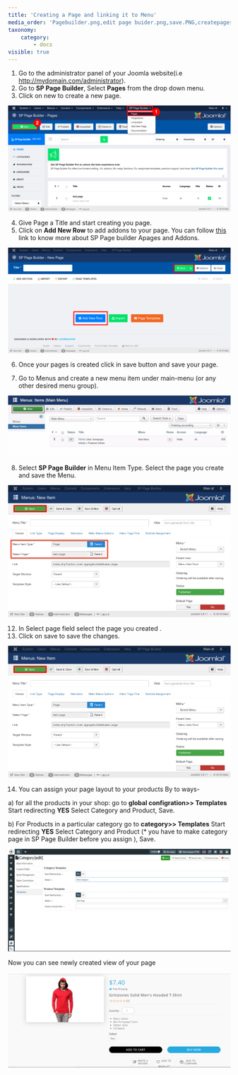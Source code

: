 ```yaml
---
title: 'Creating a Page and linking it to Menu'
media_order: 'Pagebuilder.png,edit page buider.png,save.PNG,createpagestep4.jpeg,cate.PNG,view.PNG'
taxonomy:
    category:
        - docs
visible: true
---
```


1. Go to the administrator panel of your Joomla website(i.e http://mydomain.com/administrator).
2. Go to **SP Page Builder**, Select **Pages** from the drop down menu.
3. Click on new to create a new page.

![](Pagebuilder.png)

4. Give Page a Title and start creating you page.  
5. Click on **Add New Row** to add addons to your page. You can follow [this](https://www.joomshaper.com/documentation/sp-page-builder/sp-page-builder-3) link to know more about SP Page builder Apages and Addons. 

![](edit%20page%20buider.png)

6. Once your pages is created click in save button and save your page.  

7. Go to Menus and create a new menu item under main-menu (or any other desired menu group).

![](createpagestep4.jpeg)

8. Select **SP Page Builder** in Menu Item Type. Select the page you create and save the Menu.

![](savepage-buider.png)

12. In Select page field select the page you created .
13. Click on save to save the changes.

![](savepage%20buider.png)

14. You can assign your page layout to your products By to ways-

 a) for all the products in your shop:
   go to **global configration>> Templates**
   Start redirecting **YES**
   Select Category and Product, 
   Save.
   
b) For Products in a particular category
   go to **category>> Templates**
   Start redirecting **YES**
   Select Category and Product  (* you have to make category page in SP Page Builder before you assign ), 
   Save.
   
   ![](cate.PNG)
   
Now you can see newly created view of your page


![](view.PNG)